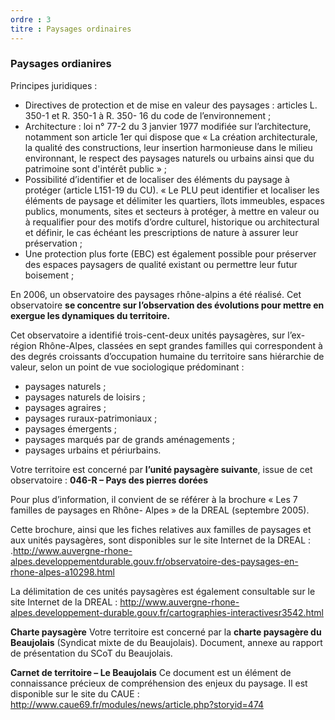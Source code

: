 ```yaml
---
ordre : 3
titre : Paysages ordinaires
---
```

### Paysages ordianires

Principes juridiques :

- Directives de protection et de mise en valeur des paysages : articles L. 350-1 et R. 350-1 à R. 350-
16 du code de l’environnement ;
- Architecture : loi n° 77-2 du 3 janvier 1977 modifiée sur l’architecture, notamment son article 1er qui
dispose que « La création architecturale, la qualité des constructions, leur insertion harmonieuse
dans le milieu environnant, le respect des paysages naturels ou urbains ainsi que du patrimoine
sont d'intérêt public » ;
- Possibilité d’identifier et de localiser des éléments du paysage à protéger (article L151-19 du CU).
« Le PLU peut identifier et localiser les éléments de paysage et délimiter les quartiers, îlots
immeubles, espaces publics, monuments, sites et secteurs à protéger, à mettre en valeur ou à
requalifier pour des motifs d’ordre culturel, historique ou architectural et définir, le cas échéant les
prescriptions de nature à assurer leur préservation ;
- Une protection plus forte (EBC) est également possible pour préserver des espaces paysagers de
qualité existant ou permettre leur futur boisement ;

En 2006, un observatoire des paysages rhône-alpins a été réalisé. Cet observatoire **se concentre sur
l’observation des évolutions pour mettre en exergue les dynamiques du territoire.**

Cet observatoire a identifié trois-cent-deux unités paysagères, sur l’ex-région Rhône-Alpes, classées en
sept grandes familles qui correspondent à des degrés croissants d’occupation humaine du territoire sans
hiérarchie de valeur, selon un point de vue sociologique prédominant :
- paysages naturels ;
- paysages naturels de loisirs ;
- paysages agraires ;
- paysages ruraux-patrimoniaux ;
- paysages émergents ;
- paysages marqués par de grands aménagements ;
- paysages urbains et périurbains.

Votre territoire est concerné par **l’unité paysagère suivante**, issue de cet observatoire :
**046-R – Pays des pierres dorées**

Pour plus d’information, il convient de se référer à la brochure « Les 7 familles de paysages en Rhône-
Alpes » de la DREAL (septembre 2005).

Cette brochure, ainsi que les fiches relatives aux familles de paysages et aux unités paysagères, sont
disponibles sur le site Internet de la DREAL : .http://www.auvergne-rhone-alpes.developpementdurable.gouv.fr/observatoire-des-paysages-en-rhone-alpes-a10298.html

La délimitation de ces unités paysagères est également consultable sur le site Internet de la DREAL :
http://www.auvergne-rhone-alpes.developpement-durable.gouv.fr/cartographies-interactivesr3542.html

**Charte paysagère**
Votre territoire est concerné par la **charte paysagère du Beaujolais** (Syndicat mixte de du Beaujolais).
Document, annexe au rapport de présentation du SCoT du Beaujolais.

**Carnet de territoire – Le Beaujolais**
Ce document est un élément de connaissance précieux de compréhension des enjeux du paysage. Il est
disponible sur le site du CAUE : http://www.caue69.fr/modules/news/article.php?storyid=474

